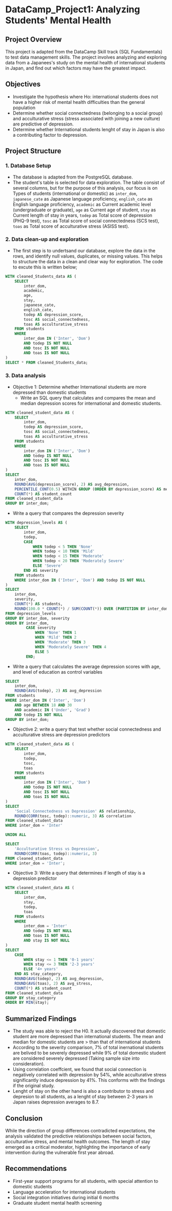# DataCamp_Project1: Analyzing Students' Mental Health

## Project Overview
This project is adapted from the DataCamp Skill track (SQL Fundamentals) to test data management skills. The project involves analyzing and exploring data from a Japanees's study on the mental health of international students in Japan, and find out which factors may have the greatest impact.

## Objectives
- Investigate the hypothesis where Ho: international students does not have a higher risk of mental health difficulties than the general population
- Determine whether social connectedness (belonging to a social group) and acculturative stress (stress associated with joining a new culture) are predictive of depression.
- Determine whether International students lenght of stay in Japan is also a contributing factor to depression.
## Project Structure
### 1. Database Setup
- The database is adapted from the PostgreSQL database.
- The student's table is selected for data exploration. The table consist of several columns, but for the purpose of this analysis, our focus is on Types of students (international or domestic) as `inter_dom`, `japanese_cate` as Japanese language proficiency,  `english_cate` as English language proficiency, `academic` as Current academic level (undergraduate or graduate), `age` as  Current age of student, `stay` as  Current length of stay in years, `todep` as Total score of depression (PHQ-9 test), `tosc` as Total score of social connectedness (SCS test), `toas` as Total score of acculturative stress (ASISS test).
### 2. Data clean-up and exploration
- The first step is to undertsand our database, explore the data in the rows, and identify null values, duplicates, or missing values. This helps to structure the data in a clean and clear way for exploration. The code to excute this is written below;
  
```SQL
WITH cleaned_Students_data AS (
    SELECT 
        inter_dom,
        academic,
        age,
        stay,
        japanese_cate,
        english_cate,
        todep AS depression_score,
        tosc AS social_connectedness,
        toas AS acculturative_stress
    FROM students
    WHERE 
        inter_dom IN ('Inter', 'Dom')  
        AND todep IS NOT NULL          
        AND tosc IS NOT NULL           
        AND toas IS NOT NULL           
)
SELECT * FROM cleaned_Students_data;
```
### 3. Data analysis
- Objective 1: Determine whether International students are more depressed than domestic students
   - Write an SQL query that calculates and compares the mean and median depression scores for international and domestic students.
```SQL
WITH cleaned_student_data AS (
    SELECT 
        inter_dom,
        todep AS depression_score,
        tosc AS social_connectedness,
        toas AS acculturative_stress
    FROM students
    WHERE 
        inter_dom IN ('Inter', 'Dom')
        AND todep IS NOT NULL
        AND tosc IS NOT NULL
        AND toas IS NOT NULL
)
SELECT 
    inter_dom,
    ROUND(AVG(depression_score), 2) AS avg_depression,
    PERCENTILE_CONT(0.5) WITHIN GROUP (ORDER BY depression_score) AS median_depression,
    COUNT(*) AS student_count
FROM cleaned_student_data
GROUP BY inter_dom;
```
   - Write a query that compares the depression severity
```SQL
WITH depression_levels AS (
    SELECT 
        inter_dom,
        todep,
        CASE
            WHEN todep < 5 THEN 'None'
            WHEN todep < 10 THEN 'Mild'
            WHEN todep < 15 THEN 'Moderate'
            WHEN todep < 20 THEN 'Moderately Severe'
            ELSE 'Severe'
        END AS severity
    FROM students
    WHERE inter_dom IN ('Inter', 'Dom') AND todep IS NOT NULL
)
SELECT 
    inter_dom,
    severity,
    COUNT(*) AS students,
    ROUND(100.0 * COUNT(*) / SUM(COUNT(*)) OVER (PARTITION BY inter_dom), 1) AS percent
FROM depression_levels
GROUP BY inter_dom, severity
ORDER BY inter_dom, 
         CASE severity
             WHEN 'None' THEN 1
             WHEN 'Mild' THEN 2
             WHEN 'Moderate' THEN 3
             WHEN 'Moderately Severe' THEN 4
             ELSE 5
         END;
```
- Write a query that calculates the average depression scores with age, and level of education as control variables
```SQL
SELECT 
    inter_dom,
    ROUND(AVG(todep), 2) AS avg_depression
FROM students
WHERE inter_dom IN ('Inter', 'Dom')
    AND age BETWEEN 18 AND 30  
    AND academic IN ('Under', 'Grad')
    AND todep IS NOT NULL
GROUP BY inter_dom;
```
- Objective 2: write a query that test whether social connectedness and acculturative stress are depression predictors
```SQL
WITH cleaned_student_data AS (
    SELECT 
        inter_dom,
        todep,
        tosc,
        toas
    FROM students
    WHERE 
        inter_dom IN ('Inter', 'Dom')
        AND todep IS NOT NULL
        AND tosc IS NOT NULL
        AND toas IS NOT NULL
)
SELECT 
    'Social Connectedness vs Depression' AS relationship,
    ROUND(CORR(tosc, todep)::numeric, 3) AS correlation
FROM cleaned_student_data
WHERE inter_dom = 'Inter'

UNION ALL

SELECT 
    'Acculturative Stress vs Depression',
    ROUND(CORR(toas, todep)::numeric, 3)
FROM cleaned_student_data
WHERE inter_dom = 'Inter';
```
- Objective 3: Write a query that determines if length of stay is a depression predictor
```SQL
WITH cleaned_student_data AS (
    SELECT 
        inter_dom,
        stay,
        todep,
        toas
    FROM students
    WHERE 
        inter_dom = 'Inter'
        AND todep IS NOT NULL
        AND toas IS NOT NULL
        AND stay IS NOT NULL
)
SELECT 
    CASE 
        WHEN stay <= 1 THEN '0-1 years'
        WHEN stay <= 3 THEN '2-3 years'
        ELSE '4+ years' 
    END AS stay_category,
    ROUND(AVG(todep), 2) AS avg_depression,
    ROUND(AVG(toas), 2) AS avg_stress,
    COUNT(*) AS student_count
FROM cleaned_student_data
GROUP BY stay_category
ORDER BY MIN(stay);
```
## Summarized Findings
- The study was able to reject the H0. It actually discovered that domestic student are more depressed than international students. The mean and median for domestic students are > than that of international students
- According to the severity comparison, 7% of total inernational students are belived to be severely depressed while 9% of total domestic student are considered severely depressed (Taking sample size into consideration).
- Using correlation coeffcient, we found that social connection is negatively correlated with depression by 54%, while acculturative stress significantly induce depression by 41%. This conforms with the findings if the original study. 
- Lenght of stay on the other hand is also a contributor to stress and depresion to all students, as a lenght of stay between 2-3 years in Japan raises depression averages to 8.7.
## Conclusion
While the direction of group differences contradicted expectations, the analysis validated the predictive relationships between social factors, acculturative stress, and mental health outcomes. The length of stay emerged as a critical moderator, highlighting the importance of early intervention during the vulnerable first year abroad.
## Recommendations
- First-year support programs for all students, with special attention to domestic students
- Language acceleration for international students
- Social integration initiatives during initial 6 months
- Graduate student mental health screening
